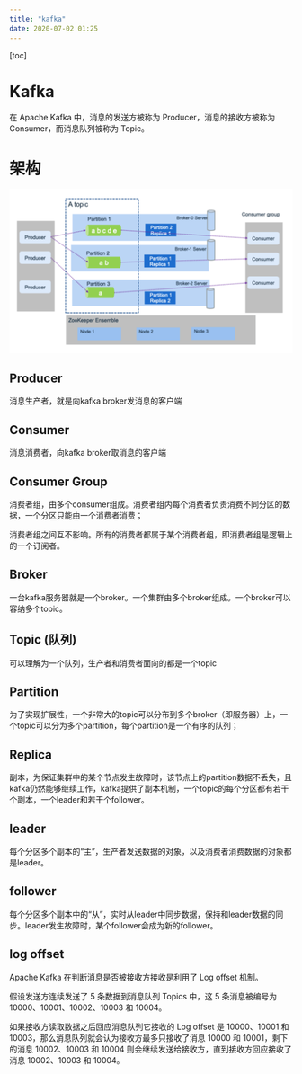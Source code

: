 ```yaml
---
title: "kafka"
date: 2020-07-02 01:25
---
```

[toc]



# Kafka

在 Apache Kafka 中，消息的发送方被称为 Producer，消息的接收方被称为 Consumer，而消息队列被称为 Topic。



# 架构

![image-20210214222445268](kafka.assets/image-20210214222445268.png)



## Producer 
消息生产者，就是向kafka broker发消息的客户端

## Consumer 
消息消费者，向kafka broker取消息的客户端

## Consumer Group 
消费者组，由多个consumer组成。消费者组内每个消费者负责消费不同分区的数据，一个分区只能由一个消费者消费；

消费者组之间互不影响。所有的消费者都属于某个消费者组，即消费者组是逻辑上的一个订阅者。

## Broker 
一台kafka服务器就是一个broker。一个集群由多个broker组成。一个broker可以容纳多个topic。

## Topic (队列)
可以理解为一个队列，生产者和消费者面向的都是一个topic



## Partition
为了实现扩展性，一个非常大的topic可以分布到多个broker（即服务器）上，一个topic可以分为多个partition，每个partition是一个有序的队列；



## Replica
副本，为保证集群中的某个节点发生故障时，该节点上的partition数据不丢失，且kafka仍然能够继续工作，kafka提供了副本机制，一个topic的每个分区都有若干个副本，一个leader和若干个follower。



## leader

每个分区多个副本的“主”，生产者发送数据的对象，以及消费者消费数据的对象都是leader。



## follower

每个分区多个副本中的“从”，实时从leader中同步数据，保持和leader数据的同步。leader发生故障时，某个follower会成为新的follower。





## log offset

Apache Kafka 在判断消息是否被接收方接收是利用了 Log offset 机制。

假设发送方连续发送了 5 条数据到消息队列 Topics 中，这 5 条消息被编号为 10000、10001、10002、10003 和 10004。

如果接收方读取数据之后回应消息队列它接收的 Log offset 是 10000、10001 和 10003，那么消息队列就会认为接收方最多只接收了消息 10000 和 10001，剩下的消息 10002、10003 和 10004 则会继续发送给接收方，直到接收方回应接收了消息 10002、10003 和 10004。





